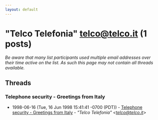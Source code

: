 ```yaml
---
layout: default
---
```


# "Telco Telefonia" <telco@telco.it> (1 posts)

_Be aware that many list participants used multiple email addresses over their time active on the list. As such this page may not contain all threads available._

## Threads

### Telephone security - Greetings from Italy
+ 1998-06-16 (Tue, 16 Jun 1998 15:41:41 -0700 (PDT)) - [Telephone security - Greetings from Italy](/archive/1998/06/96158a5298e06220b9030bc0a22c2bb7c5654db73c86d96855ccf2759a9726d9) - _"Telco Telefonia" \<telco@telco.it\>_

